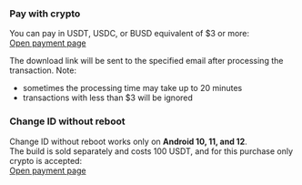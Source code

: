 ### Pay with crypto
You can pay in USDT, USDC, or BUSD equivalent of $3 or more: \
[Open payment page](https://bit.ly/idchangercrypto)

The download link will be sent to the specified email after processing the transaction. Note: 
- sometimes the processing time may take up to 20 minutes
- transactions with less than $3 will be ignored

### Change ID without reboot
Change ID without reboot works only on **Android 10, 11, and 12**. \
The build is sold separately and costs 100 USDT, and for this purchase only crypto is accepted: \
[Open payment page](https://bit.ly/idchangercrypto)
